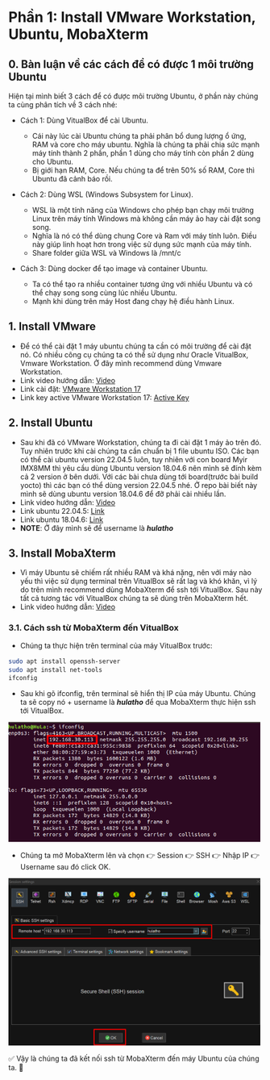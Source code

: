 # Phần 1: Install VMware Workstation, Ubuntu, MobaXterm

## 0. Bàn luận về các cách để có được 1 môi trường Ubuntu
Hiện tại mình biết 3 cách để có được môi trường Ubuntu, ở phần này chúng ta cùng phân tích về 3 cách nhé:
- Cách 1: Dùng VitualBox để cài Ubuntu.
    + Cái này lúc cài Ubuntu chúng ta phải phân bổ dung lượng ổ ứng, RAM và core cho máy ubuntu. Nghĩa là chúng ta phải chia sức mạnh máy tính thành 2 phần, phần 1 dùng cho máy tính còn phần 2 dùng cho Ubuntu.
    + Bị giới hạn RAM, Core. Nếu chúng ta để trên 50% số RAM, Core thì Ubuntu đã cảnh báo rồi.

- Cách 2: Dùng WSL (Windows Subsystem for Linux).
    + WSL là một tính năng của Windows cho phép bạn chạy môi trường Linux trên máy tính Windows mà không cần máy ảo hay cài đặt song song.
    + Nghĩa là nó có thể dùng chung Core và Ram với máy tính luôn. Điều này giúp linh hoạt hơn trong việc sử dụng sức mạnh của máy tính.
    + Share folder giữa WSL và Windows là /mnt/c
    
- Cách 3: Dùng docker để tạo image và container Ubuntu.
    + Ta có thể tạo ra nhiều container tương ứng với nhiều Ubuntu và có thể chạy song song cùng lúc nhiều Ubuntu. 
    + Mạnh khi dùng trên máy Host đang chạy hệ điều hành Linux.

## 1. Install VMware
- Để có thể cài đặt 1 máy ubuntu chúng ta cần có môi trường để cài đặt nó. Có nhiều công cụ chúng ta có thể sử dụng như Oracle VitualBox, Vmware Workstation. Ở đây mình recommend dùng Vmware Workstation.
- Link video hướng dẫn: [Video](https://youtu.be/6gKA3wUI3kc?si=bXfVC-MU2VtzT8dA)
- Link cài đặt: [VMware Workstation 17](https://drive.google.com/file/d/1yk2tW62MPs5OfgQMPB2oWdOHMVwouF3E/view?usp=drivesdk)
- Link key active VMware Workstation 17: [Active Key](https://drive.google.com/file/d/1JcVd4W4M2n6gEAGVWtc1Y5mbNNsa2lVn/view?usp=drivesdk)

## 2. Install Ubuntu
- Sau khi đã có VMware Workstation, chúng ta đi cài đặt 1 máy ảo trên đó. Tuy nhiên trước khi cài chúng ta cần chuẩn bị 1 file ubuntu ISO. Các bạn có thể cài ubuntu version 22.04.5 luôn, tuy nhiên với con board Myir IMX8MM thì yêu cầu dùng Ubuntu version 18.04.6 nên mình sẽ đính kèm cả 2 version ở bên dưới. Với các bài chưa dùng tới board(trước bài build yocto) thì các bạn có thể dùng version 22.04.5 nhé. Ở repo bài biết này mình sẽ dùng ubuntu version 18.04.6 để đỡ phải cài nhiều lần.
- Link video hướng dẫn: [Video](https://youtu.be/6gKA3wUI3kc?si=bXfVC-MU2VtzT8dA)
- Link ubuntu 22.04.5: [Link](https://drive.google.com/file/d/1fyt4MCjwr0pUXEbYOspAW8q2czW_IteU/view?usp=drivesdk)
- Link ubuntu 18.04.6: [Link](https://drive.google.com/file/d/1puSIXdxvpS_CyCZzL6LaXu3PR8xfeamR/view?usp=drivesdk)
- **NOTE**: Ở đây mình sẽ để username là ***hulatho***

## 3. Install MobaXterm
- Vì máy Ubuntu sẽ chiếm rất nhiều RAM và khá nặng, nên với máy nào yếu thì việc sử dụng terminal trên VitualBox sẽ rất lag và khó khăn, vì lý do trên mình recommend dùng MobaXterm để ssh tới VitualBox. Sau này tất cả tương tác với VitualBox chúng ta sẽ dùng trên MobaXterm hết.
- Link video hướng dẫn: [Video](https://youtu.be/jmSgIrVIFAo?si=FPHLVD7_sQp94Fgd)

### 3.1. Cách ssh từ MobaXterm đến VitualBox
- Chúng ta thực hiện trên terminal của máy VitualBox trước:
```bash
sudo apt install openssh-server
sudo apt install net-tools
ifconfig
```
- Sau khi gõ ifconfig, trên terminal sẽ hiển thị IP của máy Ubuntu. Chúng ta sẽ copy nó + username là ***hulatho*** để qua MobaXterm thực hiện ssh tới VitualBox.


<img src="images/image.png" alt="IP Terminal" style="width:500px; height:auto;"/>


- Chúng ta mở MobaXterm lên và chọn 👉 Session 👉 SSH 👉 Nhập IP 👉 Username sau đó click OK.


<img src="images/image-1.png" alt="SSH MobaXterm" style="width:500px; height:auto;"/>


✅ Vậy là chúng ta đã kết nối ssh từ MobaXterm đến máy Ubuntu của chúng ta. 💯
